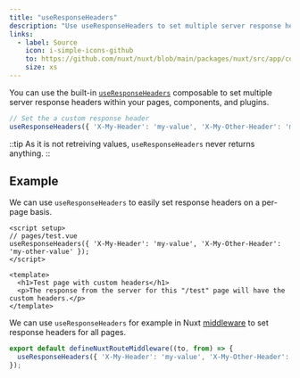 ```yaml
---
title: "useResponseHeaders"
description: "Use useResponseHeaders to set multiple server response headers."
links:
  - label: Source
    icon: i-simple-icons-github
    to: https://github.com/nuxt/nuxt/blob/main/packages/nuxt/src/app/composables/ssr.ts
    size: xs
---
```


You can use the built-in [`useResponseHeaders`](/docs/api/composables/use-response-headers) composable to set multiple server response headers within your pages, components, and plugins.

```ts
// Set the a custom response header
useResponseHeaders({ 'X-My-Header': 'my-value', 'X-My-Other-Header': 'my-other-value' });
```

::tip
As it is not retreiving values, `useResponseHeaders` never returns anything.
::

## Example

We can use `useResponseHeaders` to easily set response headers on a per-page basis.

```vue [pages/test.vue]
<script setup>
// pages/test.vue
useResponseHeaders({ 'X-My-Header': 'my-value', 'X-My-Other-Header': 'my-other-value' });
</script>

<template>
  <h1>Test page with custom headers</h1>
  <p>The response from the server for this "/test" page will have the custom headers.</p>
</template>
```

We can use `useResponseHeaders` for example in Nuxt [middleware](/docs/guide/directory-structure/middleware) to set response headers for all pages.

```ts [middleware/my-middleware.ts]
export default defineNuxtRouteMiddleware((to, from) => {
  useResponseHeaders({ 'X-My-Header': 'my-value', 'X-My-Other-Header': 'my-other-value' });
});
```
